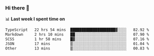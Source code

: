 ### Hi there 👋

<!--
**DBvc/DBvc** is a ✨ _special_ ✨ repository because its `README.md` (this file) appears on your GitHub profile.

Here are some ideas to get you started:

- 🔭 I’m currently working on ...
- 🌱 I’m currently learning ...
- 👯 I’m looking to collaborate on ...
- 🤔 I’m looking for help with ...
- 💬 Ask me about ...
- 📫 How to reach me: ...
- 😄 Pronouns: ...
- ⚡ Fun fact: ...
-->

📊 **Last week I spent time on**
<!--START_SECTION:waka-->

```txt
TypeScript   22 hrs 54 mins  ████████████████████▓░░░░   82.92 %
Markdown     2 hrs 10 mins   ██░░░░░░░░░░░░░░░░░░░░░░░   07.90 %
SCSS         1 hr 58 mins    █▓░░░░░░░░░░░░░░░░░░░░░░░   07.16 %
JSON         17 mins         ▒░░░░░░░░░░░░░░░░░░░░░░░░   01.04 %
Other        13 mins         ▒░░░░░░░░░░░░░░░░░░░░░░░░   00.83 %
```

<!--END_SECTION:waka-->
